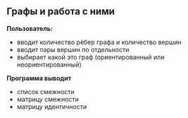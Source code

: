 ## Графы и работа с ними

**Пользователь:**
- вводит количество рёбер графа и количество вершин
- вводит пары вершин по отдельности
- выбирает какой это граф (ориентированный или неориентированный)

**Программа выводит** 
- список смежности
- матрицу смежности
- матрицу идентичности 

